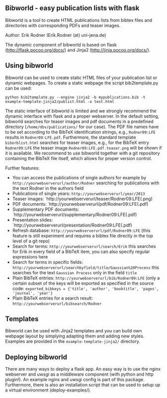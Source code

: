 Bibworld - easy publication lists with flask
--------------------------------------------

Bibworld is a tool to create HTML publications lists from bibtex files and directories with corresponding PDFs and teaser images.

Author: Erik Rodner (Erik.Rodner (at) uni-jena.de)

The dynamic component of bibworld is based on flask (http://flask.pocoo.org/docs/) and Jinja2 (http://jinja.pocoo.org/docs/).


Using bibworld
--------------------------------------------

Bibworld can be used to create static HTML files of your publication list or dynamic webpages. 
To create a static webpage the script bib2template.py can be used:

```
python bib2template.py --engine jinja2 -b mypublications.bib -t example-template-jinja2/publist.html -o test.html
```

The static interface of bibworld is limited and we strongly recommend the dynamic interface with flask and a proper webserver. In the default setting,
bibworld searches for teaser images and pdf documents in a predefined directory (`/home/dbv/publications/` for our case). The PDF file names have to be set according to the
BibTeX identification strings, e.g., `Rodner09:LFE` results in `Rodner09:LFE.pdf`. Furthermore, the standard template `biborblist.html` searches for teaser images, e.g., for
the BibTeX entry `Rodner09:LFE` the teaser image `Rodner09:LFE.pdf.teaser.png` will be shown if it is available.
We recommend to use bibworld together with a git repository containing the BibTeX file itself, which allows for proper version control.

Further features:
* You can access the publications of single authors for example by `http://yourwebserverurl/author/Rodner` searching for publications with the text Rodner in the authors field
* Publications of single years: `http://yourwebserverurl/year/2013`
* Teaser images: `http://yourwebserverurl/teaser/Rodner09:LFE(.png)
* PDF documents: `http://yourwebserverurl/pdf/Rodner09:LFE(.pdf)
* Supplementary PDF documents: `http://yourwebserverurl/supplementary/Rodner09:LFE(.pdf)
* Presentation slides: `http://yourwebserverurl/presentation/Rodner09:LFE(.pdf)
* Refresh database: `http://yourwebserverurl/pdf/Rodner09:LFE` (this feature is still experiment and requires a bibtex file directly in the top level of a git repo)
* Search for terms: `http://yourwebserverurl/search/Erik` this searches for Erik in every field of a BibTeX item, you can also specify regular expressions here
* Search for terms in specific fields: `http://yourwebserverurl/searchbyfield/title/Gaussian%20Process` this searches for the text `Gaussian Process` only in the field `title`
* Plain BibTeX entries: `http://yourwebserverurl/bib/Rodner09:LFE` (only a certain subset of the keys will be exported as specified in the source code: `exported_bibkeys = {'title', 'author', 'booktitle', 'pages', 'journal', 'year'}`
* Plain BibTeX entries for a search result: `http://yourwebserverurl/bibsearch/Rodner`

Templates
--------------------------------------------

Bibworld can be used with Jinja2 templates and you can build own webpage layout by simplying adapting them and adding new styles. Examples are provided in the `example-template-jinja2/` directory.


Deploying bibworld
--------------------------------------------

There are many ways to deploy a flask app. An easy way is to use the nginx webserver and uwsgi as a middleware component (with python and http plugin!). An example
nginx and uwsgi config is part of this package. Furthermore, there is also an installation script that can be used to setup up a virtual environment (deploy-examples/).



